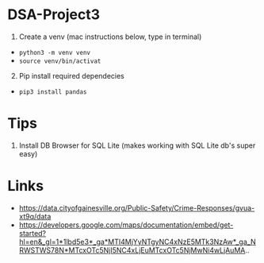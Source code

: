 # DSA-Project3

1. Create a venv (mac instructions below, type in terminal)
  - `python3 -m venv venv`
  - `source venv/bin/activat`
2. Pip install required dependecies
  - `pip3 install pandas`

# Tips
1. Install DB Browser for SQL Lite (makes working with SQL Lite db's super easy)


# Links
- https://data.cityofgainesville.org/Public-Safety/Crime-Responses/gvua-xt9q/data
- https://developers.google.com/maps/documentation/embed/get-started?hl=en&_gl=1*1lbd5e3*_ga*MTI4MjYyNTgyNC4xNzE5MTk3NzAw*_ga_NRWSTWS78N*MTcxOTc5NjI5NC4xLjEuMTcxOTc5NjMwNi4wLjAuMA..
